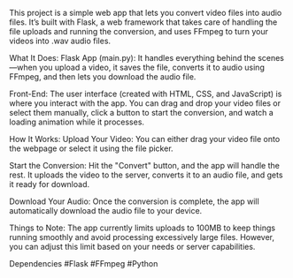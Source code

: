 This project is a simple web app that lets you convert video files into audio files. It’s built with Flask, a web framework that takes care of handling the file uploads and running the conversion, and uses FFmpeg to turn your videos into .wav audio files.

What It Does:
Flask App (main.py): It handles everything behind the scenes—when you upload a video, it saves the file, converts it to audio using FFmpeg, and then lets you download the audio file.

Front-End: The user interface (created with HTML, CSS, and JavaScript) is where you interact with the app. You can drag and drop your video files or select them manually, click a button to start the conversion, and watch a loading animation while it processes.

How It Works:
Upload Your Video: You can either drag your video file onto the webpage or select it using the file picker.

Start the Conversion: Hit the "Convert" button, and the app will handle the rest. It uploads the video to the server, converts it to an audio file, and gets it ready for download.

Download Your Audio: Once the conversion is complete, the app will automatically download the audio file to your device.

Things to Note:
The app currently limits uploads to 100MB to keep things running smoothly and avoid processing excessively large files. However, you can adjust this limit based on your needs or server capabilities.

Dependencies
#Flask
#FFmpeg
#Python

